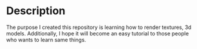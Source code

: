 # Description
The purpose I created this repository is learning how to render textures, 3d models. Additionally, I hope it will become an easy tutorial to those people who wants to learn same things.

